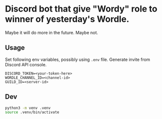 # Discord bot that give "Wordy" role to winner of yesterday's Wordle.

Maybe it will do more in the future. Maybe not.

## Usage

Set following env variables, possibly using `.env` file. Generate invite from Discord API console.

```
DISCORD_TOKEN=<your-token-here>
WORDLE_CHANNEL_ID=<channel-id>
GUILD_ID=<server-id>
```

## Dev

```bash
python3 -m venv .venv
source .venv/bin/activate
```